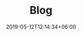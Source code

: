 ---
title: "Blog"
date: 2019-05-12T12:14:34+06:00
description: "This is meta description."
url: /blog/
---